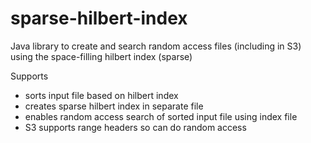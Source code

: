 # sparse-hilbert-index
Java library to create and search random access files (including in S3) using the space-filling hilbert index (sparse) 

Supports
* sorts input file based on hilbert index
* creates sparse hilbert index in separate file
* enables random access search of sorted input file using index file
* S3 supports range headers so can do random access
